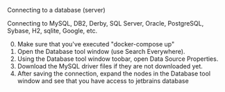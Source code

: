 Connecting to a database (server)

Connecting to MySQL, DB2, Derby, SQL Server, Oracle, PostgreSQL, Sybase, H2, sqlite, Google, etc.

0. Make sure that you've executed "docker-compose up"
1. Open the Database tool window (use Search Everywhere).
2. Using the Database tool window toobar, open Data Source Properties.
3. Download the MySQL driver files if they are not downloaded yet.
4. After saving the connection, expand the nodes in the Database tool window and see that you have access to jetbrains
   database